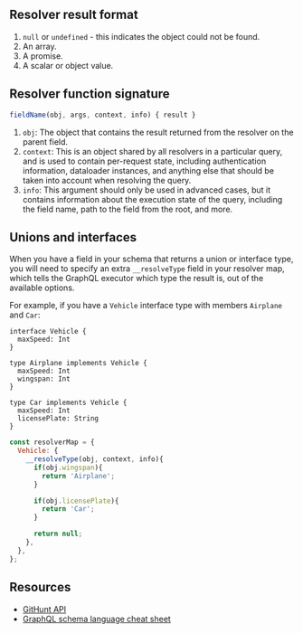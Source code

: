 ## Resolver result format

1. `null` or `undefined` - this indicates the object could not be found.
2. An array.
3. A promise.
4. A scalar or object value.


## Resolver function signature

```js
fieldName(obj, args, context, info) { result }
```

1. `obj`: The object that contains the result returned from the resolver on the parent field.
3. `context`: This is an object shared by all resolvers in a particular query, and is used to contain per-request state, including authentication information, dataloader instances, and anything else that should be taken into account when resolving the query.
4. `info`: This argument should only be used in advanced cases, but it contains information about the execution state of the query, including the field name, path to the field from the root, and more.


## Unions and interfaces

When you have a field in your schema that returns a union or interface type, you will need to specify an extra `__resolveType` field in your resolver map, which tells the GraphQL executor which type the result is, out of the available options.

For example, if you have a `Vehicle` interface type with members `Airplane` and `Car`:

```gql
interface Vehicle {
  maxSpeed: Int
}

type Airplane implements Vehicle {
  maxSpeed: Int
  wingspan: Int
}

type Car implements Vehicle {
  maxSpeed: Int
  licensePlate: String
}
```

```js
const resolverMap = {
  Vehicle: {
    __resolveType(obj, context, info){
      if(obj.wingspan){
        return 'Airplane';
      }

      if(obj.licensePlate){
        return 'Car';
      }

      return null;
    },
  },
};
```


## Resources

- [GitHunt API](https://github.com/apollographql/GitHunt-API)
- [GraphQL schema language cheat sheet](https://raw.githubusercontent.com/sogko/graphql-shorthand-notation-cheat-sheet/master/graphql-shorthand-notation-cheat-sheet.png)
